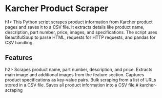 <h1>Karcher Product Scraper</h1>h1>
This Python script scrapes product information from Karcher product pages and saves it to a CSV file. It extracts details like product name, description, part number, price, images, and specifications. The script uses BeautifulSoup to parse HTML, requests for HTTP requests, and pandas for CSV handling.

<h2>Features</h2>h2>
Scrapes product name, part number, description, and price.
Extracts main image and additional images from the feature section.
Captures product specifications as key-value pairs.
Bulk scraping from a list of URLs stored in a CSV file.
Saves all product information into a CSV file.# karcher-scraping
